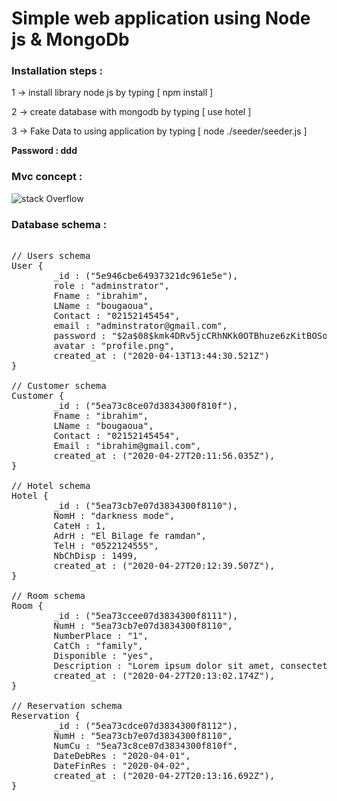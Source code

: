 # Simple web application using Node js & MongoDb

<h3>Installation steps : </h3>

1 -> install library node js by typing [ npm install ]

2 -> create database with mongodb by typing [ use hotel ]

3 -> Fake Data to using application by typing [ node ./seeder/seeder.js ]

<strong>Password : ddd</strong>

<h3>Mvc concept : </h3>

![stack Overflow](https://2.bp.blogspot.com/-I6bIQMAj-Nc/WWaQAbXnfJI/AAAAAAAABZg/aVDBAFcksSogYYNgWqd1GIkOZgtQuCQ7ACLcBGAs/s320/icon-aspnetmvc.png)

<h3>Database schema : </h3>

<pre> 
// Users schema
User {
        _id : ("5e946cbe64937321dc961e5e"),
        role : "adminstrator",
        Fname : "ibrahim",
        LName : "bougaoua",
        Contact : "02152145454",
        email : "adminstrator@gmail.com",
        password : "$2a$08$kmk4DRv5jcCRhNKk0OTBhuze6zKitBOSoSoFKQ/qVKinoVbXzVXkm",
        avatar : "profile.png",
        created_at : ("2020-04-13T13:44:30.521Z")
}

// Customer schema
Customer {
        _id : ("5ea73c8ce07d3834300f810f"),
        Fname : "ibrahim",
        LName : "bougaoua",
        Contact : "02152145454",
        Email : "ibrahim@gmail.com",
        created_at : ("2020-04-27T20:11:56.035Z"),
}

// Hotel schema
Hotel {
        _id : ("5ea73cb7e07d3834300f8110"),
        NomH : "darkness mode",
        CateH : 1,
        AdrH : "El Bilage fe ramdan",
        TelH : "0522124555",
        NbChDisp : 1499,
        created_at : ("2020-04-27T20:12:39.507Z"),
}

// Room schema
Room {
        _id : ("5ea73ccee07d3834300f8111"),
        NumH : "5ea73cb7e07d3834300f8110",
        NumberPlace : "1",
        CatCh : "family",
        Disponible : "yes",
        Description : "Lorem ipsum dolor sit amet, consectetur adipisicing elit.",
        created_at : ("2020-04-27T20:13:02.174Z"),
}

// Reservation schema
Reservation {
        _id : ("5ea73cdce07d3834300f8112"),
        NumH : "5ea73cb7e07d3834300f8110",
        NumCu : "5ea73c8ce07d3834300f810f",
        DateDebRes : "2020-04-01",
        DateFinRes : "2020-04-02",
        created_at : ("2020-04-27T20:13:16.692Z"),
}

</pre> 
